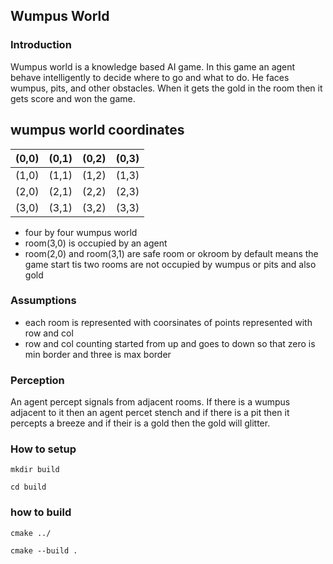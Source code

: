 ## Wumpus World 

### Introduction

Wumpus world is a knowledge based AI game. In this game  an agent behave intelligently to decide where to go and what to do. He faces wumpus, pits, and other obstacles. When it gets the gold in the room then it gets score and won the game.

## wumpus world coordinates

|   (0,0)       |    (0,1)      |     (0,2)    |      (0,3)    |
|  :------- | :-------: |  :------: |  :-------:|
|       (1,0)   |    (1,1)      |     (1,2)      |       (1,3)    |
|        (2,0)   |     (2,1)      |      (2,2)     |     (2,3)      |
|     (3,0)      |      (3,1)     |     (3,2)      |      (3,3)     |

* four by four wumpus world
* room(3,0) is occupied by an agent
* room(2,0) and room(3,1) are safe room or okroom by default means the game start tis two rooms are not occupied by wumpus or pits and also gold 

### Assumptions

*  each room is represented with coorsinates of points represented with row and col
* row and col counting started from up and goes to down so that zero is min border and three is max border

### Perception

 An agent percept signals from adjacent rooms. If there is a wumpus adjacent to it then an agent percet stench and if there is a pit then it percepts a breeze and if their is a gold then the gold will glitter.
 
### How to setup
``` 
mkdir build
```
```
cd build
```
### how to build
```
cmake ../
```
```
cmake --build .
```

				
				
				
				